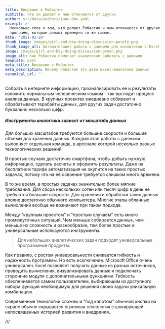 ```yaml
---
title: Введение в Робастик
subtitle: Что он делает и чем отличается от других
author: src/data/authors/jane-doe.yaml
excerpt: >-
  Несколько слов о том, что делает Робастик и чем отличается от других похожих
  программ, которые делают примерно то же самое.
date: '2021-02-20'
thumb_image: images/girl-and-boy-doing-discussion-purple.png
thumb_image_alt: Автоматизация работы с данными для аналитиков в Excel
image: images/girl-and-boy-doing-discussion-green.png
image_alt: Как Робастик помогает аналитикам работать с данными
template: post
meta_title: Введение в Робастик
meta_description: Почему Робастик это дзен Excel-аналитика данных
canonical_url: ''
---
```

Собрать в интернете информацию, проанализировать её и результаты изложить нормальным человеческим языком - так выглядит процесс анализа данных. В крупных проектах ежедневно собирают и обрабатывают терабайты данных, для других задач достаточно буквально несколько цифр.

##### Инструменты аналитики зависят от масштаба данных

Для больших масштабов требуются большие скорости и большие объемы для хранения данных. Каждый этап работы с данными выполняет отдельная команда, в арсенале которой несколько разных технологических решений.

В простых случаях достаточно смартфона, чтобы добыть нужную информацию, сделать расчеты и оформить результаты. Даже на бесплатном тарифе автоматизация не окупится на таких простых задачах, потому что на её освоение требуется слишком много времени.

В то же время, в простых задачах значительно более мягкие требования. Для сбора нескольких сотен или тысяч цифр в день не требуются большие скорости. Для хранения и обработки таких данных вполне достаточно обычного компьютера. Многие этапы облачных вычислений вообще не возникают при таком подходе.

Между "крупным проектом" и "простым случаем" есть много промежуточных ситуаций. Чем меньше собирается данных, чем меньше их сложность и разнообразие, тем более простые и универсальные используются инструменты.

> Для небольших аналитических задач подходят универсальные программные продукты.

Как правило, с ростом универсальности снижается гибкость и надежность программы. Но есть исключение. Microsoft Office очень универсален. Excel позволяет получать данные из разных источников, проводить вычисления, визуализировать данные и подключать сторонние модули с дополнительными функциями. Гибкость обеспечивается самим пользователем, выбирающим из доступного набора функций необходимую для решения своей задачи уникальную комбинацию.

Современные технологии сложны и "под капотом" обычной кнопки на экране обычно скрывается огромная технология с шокирующей непосвященных историей развития и внедрения..

///

